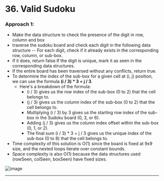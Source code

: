 # 36. Valid Sudoku
 
### Approach 1: 
- Make the data structure to check the presence of the digit in row, column and box
- traverse the sudoku board and check each digit in the following data structure 
-- For each digit, check if it already exists in the corresponding row, column, or sub-box. 
- If it does, return false.If the digit is unique, mark it as seen in the corresponding data structures.
- If the entire board has been traversed without any conflicts, return true.
- To determine the index of the sub-box for a given cell at (i, j) position, we can use the formula **(i / 3) * 3 + j / 3**.
    - Here's a breakdown of the formula:
        - (i / 3) gives us the row index of the sub-box (0 to 2) that the cell belongs to.
        - (j / 3) gives us the column index of the sub-box (0 to 2) that the cell belongs to.
        - Multiplying (i / 3) by 3 gives us the starting row index of the sub-box in the Sudoku board (0, 3, or 6).
        - Adding (j / 3) gives us the column index offset within the sub-box (0, 1, or 2).
        - The final sum (i / 3) * 3 + j / 3 gives us the unique index of the sub-box (0 to 8) that the cell belongs to.
- Time complexity of this solution is O(1) since the board is fixed at 9x9 size, and the nested loops iterate over constant bounds. 
- Space complexity is also O(1) because the data structures used (rowSeen, colSeen, boxSeen) have fixed sizes.

![image](https://github.com/Nikhilpra17/Leetcode-/assets/97670140/08e778d9-7963-4e5e-ac85-b2f5cffc466e)



___

